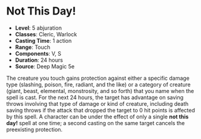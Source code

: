 # Not This Day!

- **Level**: 5 abjuration
- **Classes**: Cleric, Warlock
- **Casting Time**: 1 action
- **Range**: Touch
- **Components**: V, S
- **Duration**: 24 hours
- **Source**: Deep Magic 5e

The creature you touch gains protection against either a specific damage type (slashing, poison, fire, radiant, and the like) or a category of creature (giant, beast, elemental, monstrosity, and so forth) that you name when the spell is cast. For the next 24 hours, the target has advantage on saving throws involving that type of damage or kind of creature, including death saving throws if the attack that dropped the target to 0 hit points is affected by this spell. A character can be under the effect of only a single **not this day!** spell at one time; a second casting on the same target cancels the preexisting protection.

